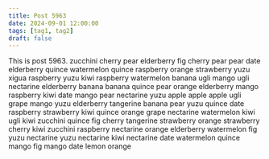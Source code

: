 ```yaml
---
title: Post 5963
date: 2024-09-01 12:00:00
tags: [tag1, tag2]
draft: false
---
```

This is post 5963.
zucchini
cherry
pear
elderberry
fig
cherry
pear
pear
date
elderberry
quince
watermelon
quince
raspberry
orange
strawberry
yuzu
xigua
raspberry
yuzu
kiwi
raspberry
watermelon
banana
ugli
mango
ugli
nectarine
elderberry
banana
banana
quince
pear
orange
elderberry
mango
raspberry
kiwi
date
mango
pear
nectarine
yuzu
apple
apple
apple
ugli
grape
mango
yuzu
elderberry
tangerine
banana
pear
yuzu
quince
date
raspberry
strawberry
kiwi
quince
orange
grape
nectarine
watermelon
kiwi
ugli
kiwi
zucchini
quince
fig
cherry
tangerine
strawberry
orange
strawberry
cherry
kiwi
zucchini
raspberry
nectarine
orange
elderberry
watermelon
fig
yuzu
nectarine
yuzu
nectarine
kiwi
nectarine
date
watermelon
quince
mango
fig
mango
date
lemon
orange
